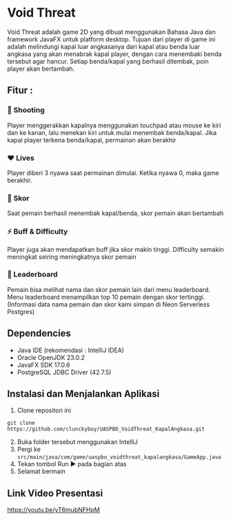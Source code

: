 # Void Threat
Void Threat adalah game 2D yang dibuat menggunakan Bahasa Java dan framework JavaFX
untuk platform desktop. Tujuan dari player di game ini adalah melindungi kapal luar angkasanya 
dari kapal atau benda luar angkasa yang akan menabrak kapal player, dengan cara menembaki benda 
tersebut agar hancur. Setiap benda/kapal yang berhasil ditembak, poin player akan bertambah.

## Fitur : 
### 🔫 Shooting 
Player menggerakkan kapalnya menggunakan touchpad atau mouse ke kiri dan ke kanan, 
lalu menekan kiri untuk mulai menembak benda/kapal. Jika kapal player terkena benda/kapal, 
permainan akan berakhir

### ❤️ Lives
Player diberi 3 nyawa saat permainan dimulai. Ketika nyawa 0, maka game berakhir.

### 🎯 Skor
Saat pemain berhasil menembak kapal/benda, skor pemain akan bertambah

### ⚡ Buff & Difficulty 
Player juga akan mendapatkan buff jika skor makin tinggi. Difficulty semakin meningkat seiring meningkatnya skor pemain

### 🥇 Leaderboard 
Pemain bisa melihat nama dan skor pemain lain dari menu leaderboard. Menu leaderboard menampilkan top 10 pemain dengan skor tertinggi.
(Informasi data nama pemain dan skor kami simpan di Neon Serverless Postgres)


## Dependencies
- Java IDE (rekomendasi : IntelliJ IDEA)
- Oracle OpenJDK 23.0.2
- JavaFX SDK 17.0.6
- PostgreSQL JDBC Driver (42.7.5)

## Instalasi dan Menjalankan Aplikasi
1. Clone repositori ini

```
git clone https://github.com/clunckyboy/UASPBO_VoidThreat_KapalAngkasa.git
```

2. Buka folder tersebut menggunakan IntelliJ
3. Pergi ke ```src/main/java/com/game/uaspbo_voidthreat_kapalangkasa/GameApp.java```
4. Tekan tombol Run ▶️ pada bagian atas
5. Selamat bermain

## Link Video Presentasi
https://youtu.be/yT6mubNFHpM




